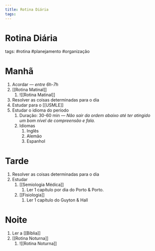 ```yaml
---
title: Rotina Diária
tags: 
---
```

# Rotina Diária
tags: #rotina #planejamento #organização 
# Manhã
1. Acordar — _entre 6h-7h_
2. [[Rotina Matinal]]
	1. ![[Rotina Matinal]]
3. Resolver as coisas determinadas para o dia
4. Estudar para o [[USMLE]]
5. Estudar o idioma do período
	1. Duração: 30-60 min _— Não sair da ordem abaixo até ter atingido um bom nível de compreensão e fala._
	2. Idiomas
		1. Inglês
		2. Alemão
		3. Espanhol
# Tarde
1. Resolver as coisas determinadas para o dia
2. Estudar
	1. [[Semiologia Médica]]
		1. Ler 1 capítulo por dia do Porto & Porto.
	2. [[Fisiologia]]
		1. Ler 1 capítulo do Guyton & Hall
# Noite
1. Ler a [[Bíblia]]
2. [[Rotina Noturna]]
	1. ![[Rotina Noturna]]